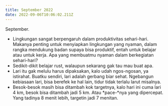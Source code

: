 ```yaml
---
title: September 2022
date: 2022-09-06T10:06:02.211Z
---
```

September.<!--more-->

* Lingkungan sangat berpengaruh dalam produktivitas sehari-hari. Makanya penting untuk menyiapkan lingkungan yang nyaman, dalam rangka mendukung badan supaya bisa produktif, entah untuk belajar atau untuk kerja. Apa yang membuatmu nyaman dalam berkegiatan sehari-hari?
* Sedikit-dikit belajar rust, walaupun sekarang gak tau mau buat apa.
* Lari itu gak melulu harus dipaksakan, kalo udah ngos-ngosan, ya istirahat. Buatku sendiri, lari adalah gerbang biar sehat. Ngebangun kebiasaan lari, bisa berefek ke hal lain, tidur tidak terlalu larut misalnya.
* Besok-besok masih bisa ditambah kok targetnya, kalo hari ini cuma lari 4 km, besok bisa ditambah jadi 5 km. Atau *pace-*nya yang dipercepat. Yang tadinya 8 menit lebih, targetin jadi 7 menitan.
